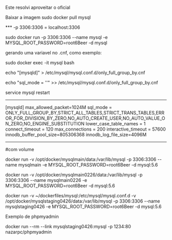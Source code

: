 Este resolvi aproveitar o oficial

Baixar a imagem
sudo docker pull mysql

*** -p 3306:3306  = localhost:3306


sudo docker run -p 3306:3306 --name mysql -e MYSQL_ROOT_PASSWORD=root6Beer -d mysql



gerando uma variavel no .cnf, como exemplo:

sudo docker exec -it mysql bash 

echo "[mysqld]" >  /etc/mysql/mysql.conf.d/only_full_group_by.cnf

echo "sql_mode = ''" >>  /etc/mysql/mysql.conf.d/only_full_group_by.cnf

service mysql restart


*************************
[mysqld]
max_allowed_packet=1024M
sql_mode = ONLY_FULL_GROUP_BY,STRICT_ALL_TABLES,STRICT_TRANS_TABLES,ERROR_FOR_DIVISION_BY_ZERO,NO_AUTO_CREATE_USER,NO_AUTO_VALUE_ON_ZERO,NO_ENGINE_SUBSTITUTION
lower_case_table_names = 1
connect_timeout = 120
max_connections = 200
interactive_timeout = 57600
innodb_buffer_pool_size=805306368
innodb_log_file_size=4096M
*************************



#com volume

docker run -v /opt/docker/mysqlmain/data:/var/lib/mysql -p 3306:3306 --name mysqlmain -e MYSQL_ROOT_PASSWORD=root6Beer -d mysql:5.6


docker run -v /opt/docker/mysqlmain0226/data:/var/lib/mysql -p 3306:3306 --name mysqlmain0226 -e MYSQL_ROOT_PASSWORD=root6Beer -d mysql:5.6

docker run -v ~/dockerfiles/mysql:/etc/mysql/mysql.conf.d -v /opt/docker/mysqlstaging0426/data:/var/lib/mysql -p 3306:3306 --name mysqlstaging0426 -e MYSQL_ROOT_PASSWORD=root6Beer -d mysql:5.6



Exemplo de phpmyadmin

docker run --rm --link mysqlstaging0426:mysql -p 1234:80 nazarpc/phpmyadmin

